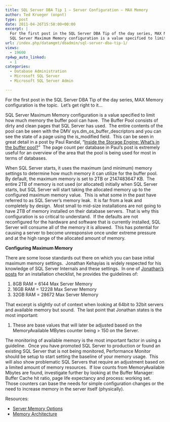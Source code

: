 ```yaml
---
title: SQL Server DBA Tip 1 – Server Configuration – MAX Memory
author: Ted Krueger (onpnt)
type: post
date: 2011-04-26T15:58:00+00:00
excerpt: |
  For the first post in the SQL Server DBA Tip of the day series, MAX Memory configuration is the topic.  Let’s get right to it…
  SQL Server Maximum Memory configuration is a value specified to limit how much memory the buffer pool can have.  The Buffer P&hellip;
url: /index.php/datamgmt/dbadmin/sql-server-dba-tip-1/
views:
  - 19600
rp4wp_auto_linked:
  - 1
categories:
  - Database Administration
  - Microsoft SQL Server
  - Microsoft SQL Server Admin

---
```

For the first post in the SQL Server DBA Tip of the day series, MAX Memory configuration is the topic.  Let’s get right to it…

SQL Server Maximum Memory configuration is a value specified to limit how much memory the buffer pool can have.  The Buffer Pool consists of dirty and clean pages that SQL Server has used.  The entire contents of the pool can be seen with the DMV sys.dm\_os\_buffer\_descriptors and you can see the state of a page using the is\_modified field.  This can be seen in great detail in a post by Paul Randal, “[Inside the Storage Engine: What’s in the buffer pool?][1]”  The page count per database in Paul’s post is extremely useful for an overview of the area that the pool is being used for most in terms of databases. 

When SQL Server starts, it uses the maximum (and minimum) memory settings to determine how much memory it can utilize for the buffer pool.  By default, the maximum memory is set to 2TB or 2147483647 KB.  The entire 2TB of memory is not used (or allocated) initially when SQL Server starts, but SQL Server will start taking the allocated memory up to the configured maximum memory value.  This is what some in the past have referred to as SQL Server’s memory leak.  It is far from a leak and completely by design.  Most small to mid-size installations are not going to have 2TB of memory installed on their database servers.  That is why this configuration is so critical to understand.  If the defaults are not reconfigured for the hardware and software that is currently installed, SQL Server will consume all of the memory it is allowed.  This has potential for causing a server to become unresponsive once under extreme pressure and at the high range of the allocated amount of memory. 

**Configuring Maximum Memory**

There are some loose standards out there on which you can base initial maximum memory settings.  Jonathan Kehayias is widely respected for his knowledge of SQL Server Internals and these settings.  In one of [Jonathan’s posts][2] for an installation checklist, he provides the guidelines of:

  1. 8GB RAM = 6144 Max Server Memory
  2. 16GB RAM = 12228 Max Server Memory
  3. 32GB RAM = 28672 Max Server Memory

That excerpt is slightly out of context when looking at 64bit to 32bit servers and available memory but sound.  The last point that Jonathan states is the most important:

  1. These are base values that will later be adjusted based on the MemoryAvailable MBytes counter being > 150 on the Server.

The monitoring of available memory is the most important factor in using a guideline.  Once you have promoted SQL Server to production or found an existing SQL Server that is not being monitored, Performance Monitor should be setup to start setting the baseline of your memory usage.  This will also show problematic SQL Servers that require an adjustment based on a limited amount of memory resources.  If low counts from MemoryAvailable Mbytes are found, investigate further by looking at the Buffer Manager: Buffer Cache hit ratio, page life expectancy and process: working set.   Those counters can base the needs for simple configuration changes or the need to increase memory in the server itself (physically). 

Resources:

  * [Server Memory Options][3]
  * [Memory Architecture][4]

 

 [1]: http://www.sqlskills.com/blogs/paul/post/Inside-the-Storage-Engine-Whats-in-the-buffer-pool.aspx
 [2]: http://sqlblog.com/blogs/jonathan_kehayias/archive/2010/03/22/sql-server-installation-checklist.aspx
 [3]: http://msdn.microsoft.com/en-us/library/ms178067.aspx
 [4]: http://msdn.microsoft.com/en-us/library/ms187499.aspx